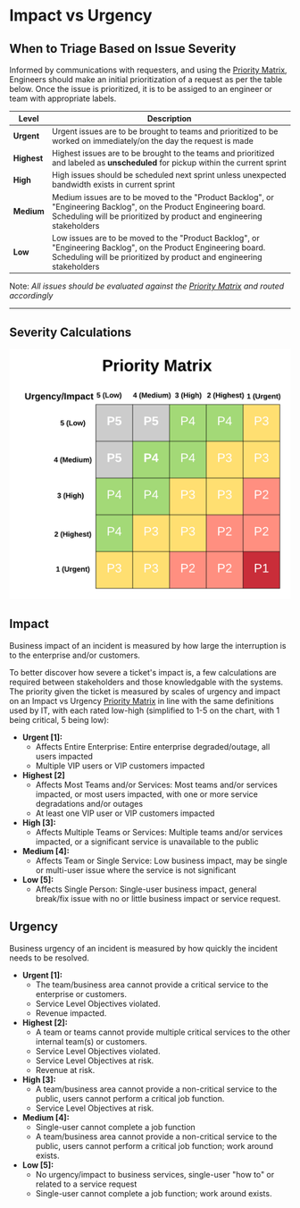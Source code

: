 # Impact vs Urgency

## When to Triage Based on Issue Severity

Informed by communications with requesters, and using the [Priority Matrix](#), Engineers should make an initial prioritization of a request as per the table below. Once the issue is prioritized, it is to be assiged to an engineer or team with appropriate labels. 


| Level       | Description                                                  |
| ----------- | ------------------------------------------------------------ |
| **Urgent**  | Urgent issues are to be brought to teams and prioritized to be worked on immediately/on the day the request is made |
| **Highest** | Highest issues are to be brought to the teams and prioritized and labeled as **unscheduled**  for pickup within the current sprint |
| **High**    | High issues should be scheduled next sprint unless unexpected bandwidth exists in current sprint |
| **Medium**  | Medium issues are to be moved to the "Product Backlog", or "Engineering Backlog", on the Product Engineering board.  Scheduling will be prioritized by product and engineering stakeholders |
| **Low**     | Low issues are to be moved to the "Product Backlog", or "Engineering Backlog", on the Product Engineering board.  Scheduling will be prioritized by product and engineering stakeholders |

Note: *All issues should be evaluated against the [Priority Matrix](#) and routed accordingly*

-----

## Severity Calculations
![Priority Matrix](/handbook/triage/images/priority-matrix.png)

## Impact

Business impact of an incident is measured by how large the interruption is to the enterprise and/or customers.

To better discover how severe a ticket's impact is, a few calculations are required between stakeholders and those knowledgable with the systems. The priority given the ticket is measured by scales of urgency and impact on an Impact vs Urgency [Priority Matrix](#) in line with the same definitions used by IT, with each rated low-high (simplified to 1-5 on the chart, with 1 being critical, 5 being low):

- **Urgent [1]:**
	- Affects Entire Enterprise: Entire enterprise degraded/outage, all users impacted
	- Multiple VIP users or VIP customers impacted
- **Highest [2]**
	- Affects Most Teams and/or Services: Most teams and/or services impacted, or most users impacted, with one or more service degradations and/or outages
	- At least one VIP user or VIP customers impacted
- **High [3]:** 
	- Affects Multiple Teams or Services: Multiple teams and/or services impacted, or a significant service is unavailable to the public
- **Medium [4]:**
	- Affects Team or Single Service: Low business impact, may be single or multi-user issue where the service is not significant
- **Low [5]:**
	- Affects Single Person: Single-user business impact, general break/fix issue with no or little business impact or service request.

## Urgency

Business urgency of an incident is measured by how quickly the incident needs to be resolved.

- **Urgent [1]:**
	- The team/business area cannot provide a critical service to the enterprise or customers.
	- Service Level Objectives violated.
	- Revenue impacted.
- **Highest [2]:**
	- A team or teams cannot provide multiple critical services to the other internal team(s) or customers.
	- Service Level Objectives violated.
	- Service Level Objectives at risk.
	- Revenue at risk.
- **High [3]:**
	- A team/business area cannot provide a non-critical service to the public, users cannot perform a critical job function.
	- Service Level Objectives at risk.
- **Medium [4]:**
	- Single-user cannot complete a job function
	- A team/business area cannot provide a non-critical service to the public, users cannot perform a critical job function; work around exists.
- **Low [5]:**
	- No urgency/impact to business services, single-user "how to" or related to a service request
	- Single-user cannot complete a job function; work around exists.
